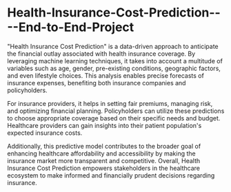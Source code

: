 # Health-Insurance-Cost-Prediction----End-to-End-Project
"Health Insurance Cost Prediction" is a data-driven approach to anticipate the financial outlay associated with health insurance coverage. By leveraging machine learning techniques, it takes into account a multitude of variables such as age, gender, pre-existing conditions, geographic factors, and even lifestyle choices. This analysis enables precise forecasts of insurance expenses, benefiting both insurance companies and policyholders.

For insurance providers, it helps in setting fair premiums, managing risk, and optimizing financial planning. Policyholders can utilize these predictions to choose appropriate coverage based on their specific needs and budget. Healthcare providers can gain insights into their patient population's expected insurance costs.

Additionally, this predictive model contributes to the broader goal of enhancing healthcare affordability and accessibility by making the insurance market more transparent and competitive. Overall, Health Insurance Cost Prediction empowers stakeholders in the healthcare ecosystem to make informed and financially prudent decisions regarding insurance.
